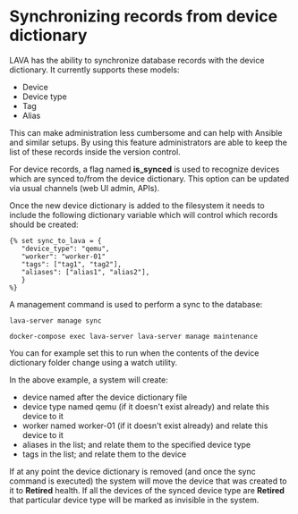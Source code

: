 # Synchronizing records from device dictionary

LAVA has the ability to synchronize database records with the device
dictionary. It currently supports these models:

* Device
* Device type
* Tag
* Alias

This can make administration less cumbersome and can help with Ansible and
similar setups. By using this feature administrators are able to keep the list
of these records inside the version control.

For device records, a flag named **is_synced** is used to recognize devices
which are synced to/from the device dictionary. This option can be updated via
usual channels (web UI admin, APIs).

Once the new device dictionary is added to the filesystem it needs to include
the following dictionary variable which will control which records should be
created:

```jinja
{% set sync_to_lava = {
   "device_type": "qemu",
   "worker": "worker-01"
   "tags": ["tag1", "tag2"],
   "aliases": ["alias1", "alias2"],
   }
%}
```

A management command is used to perform a sync to the database:

```shell tab="debian"
lava-server manage sync
```

```shell tab="docker-compose"
docker-compose exec lava-server lava-server manage maintenance
```

You can for example set this to run when the contents of the device dictionary
folder change using a watch utility.

In the above example, a system will create:

* device named after the device dictionary file
* device type named qemu (if it doesn't exist already) and relate this device to it
* worker named worker-01 (if it doesn't exist already) and relate this device to it
* aliases in the list; and relate them to the specified device type
* tags in the list; and relate them to the device

If at any point the device dictionary is removed (and once the sync command is
executed) the system will move the device that was created to it to **Retired**
health. If all the devices of the synced device type are **Retired** that
particular device type will be marked as invisible in the system.
